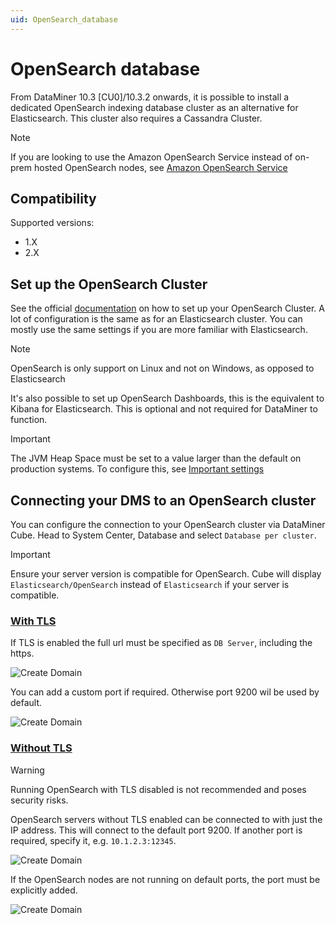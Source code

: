 ```yaml
---
uid: OpenSearch_database
---
```


# OpenSearch database

From DataMiner 10.3 [CU0]/10.3.2 onwards, it is possible to install a dedicated OpenSearch indexing database cluster as an alternative for Elasticsearch. This cluster also requires a Cassandra Cluster.

> [!NOTE]
> If you are looking to use the Amazon OpenSearch Service instead of on-prem hosted OpenSearch nodes, see [Amazon OpenSearch Service](xref:Amazon_OpenSearch_Service)

## Compatibility

Supported versions:

- 1.X
- 2.X

## Set up the OpenSearch Cluster

See the official [documentation](https://opensearch.org/docs/latest/) on how to set up your OpenSearch Cluster. A lot of configuration is the same as for an Elasticsearch cluster. You can mostly use the same settings if you are more familiar with Elasticsearch.

> [!NOTE]
> OpenSearch is only support on Linux and not on Windows, as opposed to Elasticsearch

It's also possible to set up OpenSearch Dashboards, this is the equivalent to Kibana for Elasticsearch.
This is optional and not required for DataMiner to function.

> [!IMPORTANT]
> The JVM Heap Space must be set to a value larger than the default on production systems.
> To configure this, see [Important settings](https://opensearch.org/docs/latest/opensearch/install/important-settings)

## Connecting your DMS to an OpenSearch cluster

You can configure the connection to your OpenSearch cluster via DataMiner Cube. Head to System Center, Database and select `Database per cluster`.

> [!IMPORTANT]
> Ensure your server version is compatible for OpenSearch. Cube will display `Elasticsearch/OpenSearch` instead of `Elasticsearch` if your server is compatible.

### [With TLS](#tab/tabid-1)

If TLS is enabled the full url must be specified as `DB Server`, including the https.

![Create Domain](~/user-guide/images/Amazon_OpenSearch_CubeConfig_OpenSearch_FQDN.png)

You can add a custom port if required. Otherwise port 9200 wil be used by default.

![Create Domain](~/user-guide/images/Amazon_OpenSearch_CubeConfig_OpenSearch_FQDN_and_Port.png)


### [Without TLS](#tab/tabid-2)

> [!WARNING]
> Running OpenSearch with TLS disabled is not recommended and poses security risks.

OpenSearch servers without TLS enabled can be connected to with just the IP address.
This will connect to the default port 9200. If another port is required, specify it, e.g. `10.1.2.3:12345`.

![Create Domain](~/user-guide/images/Amazon_OpenSearch_CubeConfig_OpenSearch_IPs.png)

If the OpenSearch nodes are not running on default ports, the port must be explicitly added.

![Create Domain](~/user-guide/images/Amazon_OpenSearch_CubeConfig_OpenSearch_IPs_With_Port.png)
